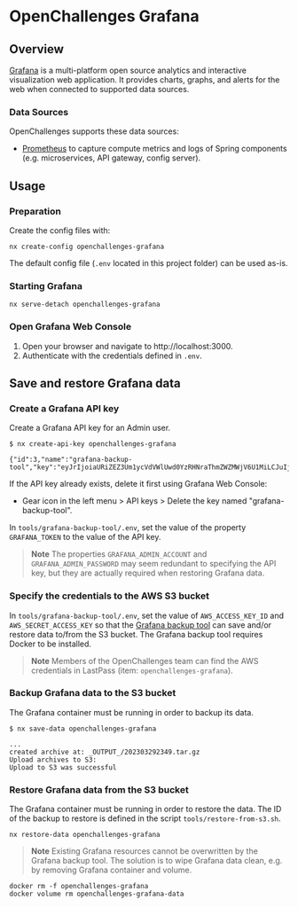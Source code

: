 # OpenChallenges Grafana

## Overview

[Grafana] is a multi-platform open source analytics and interactive visualization web application.
It provides charts, graphs, and alerts for the web when connected to supported data sources.

### Data Sources

OpenChallenges supports these data sources:

- [Prometheus] to capture compute metrics and logs of Spring components (e.g. microservices, API
  gateway, config server).

## Usage

### Preparation

Create the config files with:

```console
nx create-config openchallenges-grafana
```

The default config file (`.env` located in this project folder) can be used as-is.

### Starting Grafana

```console
nx serve-detach openchallenges-grafana
```

### Open Grafana Web Console

1. Open your browser and navigate to http://localhost:3000.
2. Authenticate with the credentials defined in `.env`.

## Save and restore Grafana data

### Create a Grafana API key

Create a Grafana API key for an Admin user.

```console
$ nx create-api-key openchallenges-grafana

{"id":3,"name":"grafana-backup-tool","key":"eyJrIjoiaURiZEZ3Um1ycVdVWlUwd0YzRHNraThmZWZMWjV6U1MiLCJuIjoiYXBpa2V5Y3VybCIsImlkIjoxfQ=="}
```

If the API key already exists, delete it first using Grafana Web Console:

- Gear icon in the left menu > API keys > Delete the key named "grafana-backup-tool".

In `tools/grafana-backup-tool/.env`, set the value of the property `GRAFANA_TOKEN` to the value of the API key.

> **Note** The properties `GRAFANA_ADMIN_ACCOUNT` and `GRAFANA_ADMIN_PASSWORD` may seem redundant to
> specifying the API key, but they are actually required when restoring Grafana data.

### Specify the credentials to the AWS S3 bucket

In `tools/grafana-backup-tool/.env`, set the value of `AWS_ACCESS_KEY_ID` and
`AWS_SECRET_ACCESS_KEY` so that the [Grafana backup tool] can save and/or restore data to/from the
S3 bucket. The Grafana backup tool requires Docker to be installed.

> **Note** Members of the OpenChallenges team can find the AWS credentials in LastPass (item:
> `openchallenges-grafana`).

### Backup Grafana data to the S3 bucket

The Grafana container must be running in order to backup its data.

```
$ nx save-data openchallenges-grafana

...
created archive at: _OUTPUT_/202303292349.tar.gz
Upload archives to S3:
Upload to S3 was successful
```

### Restore Grafana data from the S3 bucket

The Grafana container must be running in order to restore the data. The ID of the backup to restore
is defined in the script `tools/restore-from-s3.sh`.

```
nx restore-data openchallenges-grafana
```

> **Note** Existing Grafana resources cannot be overwritten by the Grafana backup tool. The solution
> is to wipe Grafana data clean, e.g. by removing Grafana container and volume.

```console
docker rm -f openchallenges-grafana
docker volume rm openchallenges-grafana-data
```

<!-- Links -->

[grafana]: https://grafana.com/
[Prometheus]: https://prometheus.io/
[Grafana backup tool]: https://github.com/ysde/grafana-backup-tool
